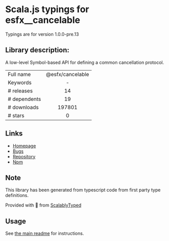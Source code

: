 
# Scala.js typings for esfx__cancelable

Typings are for version 1.0.0-pre.13

## Library description:
A low-level Symbol-based API for defining a common cancellation protocol.

|                    |                 |
| ------------------ | :-------------: |
| Full name          | @esfx/cancelable |
| Keywords           | - |
| # releases         | 14 |
| # dependents       | 19 |
| # downloads        | 197801 |
| # stars            | 0 |

## Links
- [Homepage](https://github.com/esfx/esfx#readme)
- [Bugs](https://github.com/esfx/esfx/issues)
- [Repository](https://github.com/esfx/esfx)
- [Npm](https://www.npmjs.com/package/%40esfx%2Fcancelable)
    


## Note
This library has been generated from typescript code from first party type definitions.

Provided with :purple_heart: from [ScalablyTyped](https://github.com/oyvindberg/ScalablyTyped)

## Usage
See [the main readme](../../readme.md) for instructions.


